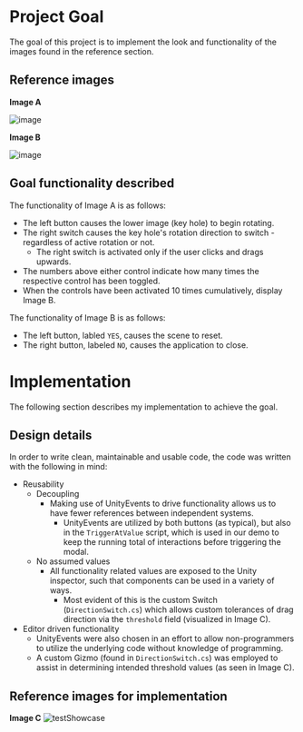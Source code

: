 # Project Goal
The goal of this project is to implement the look and functionality of the images found in the reference section.

## Reference images

**Image A**

![image](https://github.com/KBheid/UnityTest/assets/31446092/0edd0867-0c0f-4be9-a721-b13de5a23a01)

**Image B**

![image](https://github.com/KBheid/UnityTest/assets/31446092/2fd16270-2ade-4952-b448-9ae6e785d455)


## Goal functionality described

The functionality of Image A is as follows:
- The left button causes the lower image (key hole) to begin rotating.
- The right switch causes the key hole's rotation direction to switch - regardless of active rotation or not.
  - The right switch is activated only if the user clicks and drags upwards.
- The numbers above either control indicate how many times the respective control has been toggled.
- When the controls have been activated 10 times cumulatively, display Image B.

The functionality of Image B is as follows:
- The left button, labled `YES`, causes the scene to reset.
- The right button, labeled `NO`, causes the application to close.

# Implementation
The following section describes my implementation to achieve the goal.

## Design details
In order to write clean, maintainable and usable code, the code was written with the following in mind:

- Reusability
  - Decoupling
    - Making use of UnityEvents to drive functionality allows us to have fewer references between independent systems.
      - UnityEvents are utilized by both buttons (as typical), but also in the `TriggerAtValue` script, which is used in our demo to keep the running total of interactions before triggering the modal.
  - No assumed values
    - All functionality related values are exposed to the Unity inspector, such that components can be used in a variety of ways.
      - Most evident of this is the custom Switch (`DirectionSwitch.cs`) which allows custom tolerances of drag direction via the `threshold` field (visualized in Image C).
- Editor driven functionality
  - UnityEvents were also chosen in an effort to allow non-programmers to utilize the underlying code without knowledge of programming.
  - A custom Gizmo (found in `DirectionSwitch.cs`) was employed to assist in determining intended threshold values (as seen in Image C).

## Reference images for implementation
**Image C**
![testShowcase](https://github.com/KBheid/UnityTest/assets/31446092/3f232379-a617-4627-bf04-1432441ef3af)

